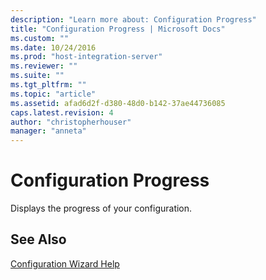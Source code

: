 ```yaml
---
description: "Learn more about: Configuration Progress"
title: "Configuration Progress | Microsoft Docs"
ms.custom: ""
ms.date: 10/24/2016
ms.prod: "host-integration-server"
ms.reviewer: ""
ms.suite: ""
ms.tgt_pltfrm: ""
ms.topic: "article"
ms.assetid: afad6d2f-d380-48d0-b142-37ae44736085
caps.latest.revision: 4
author: "christopherhouser"
manager: "anneta"
---
```

# Configuration Progress
Displays the progress of your configuration.  
  
## See Also  
 [Configuration Wizard Help](../install-and-config-guides/configuration-wizard-help2.md)
